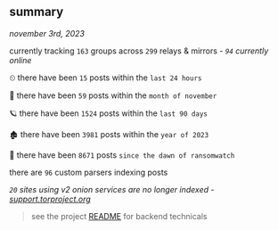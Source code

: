 
## summary
_november 3rd, 2023_

currently tracking `163` groups across `299` relays & mirrors - _`94` currently online_

⏲ there have been `15` posts within the `last 24 hours`

🦈 there have been `59` posts within the `month of november`

🪐 there have been `1524` posts within the `last 90 days`

🏚 there have been `3981` posts within the `year of 2023`

🦕 there have been `8671` posts `since the dawn of ransomwatch`

there are `96` custom parsers indexing posts

_`20` sites using v2 onion services are no longer indexed - [support.torproject.org](https://support.torproject.org/onionservices/v2-deprecation/)_

> see the project [README](https://github.com/joshhighet/ransomwatch#ransomwatch--) for backend technicals

